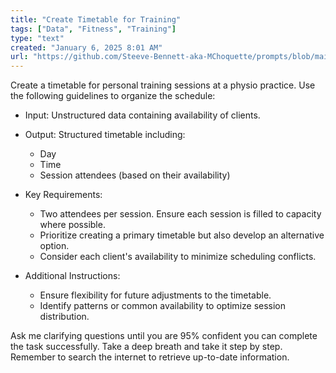 ```yaml
---
title: "Create Timetable for Training"
tags: ["Data", "Fitness", "Training"]
type: "text"
created: "January 6, 2025 8:01 AM"
url: "https://github.com/Steeve-Bennett-aka-MChoquette/prompts/blob/main/create_timetable_for_training.md"
---
```


Create a timetable for personal training sessions at a physio practice. Use the following guidelines to organize the schedule:

- Input: Unstructured data containing availability of clients.
- Output: Structured timetable including:
  - Day 
  - Time 
  - Session attendees (based on their availability)

- Key Requirements:
  - Two attendees per session. Ensure each session is filled to capacity where possible.
  - Prioritize creating a primary timetable but also develop an alternative option.
  - Consider each client's availability to minimize scheduling conflicts.

- Additional Instructions:
  - Ensure flexibility for future adjustments to the timetable.
  - Identify patterns or common availability to optimize session distribution.
  
Ask me clarifying questions until you are 95% confident you can complete the task successfully. Take a deep breath and take it step by step. Remember to search the internet to retrieve up-to-date information.